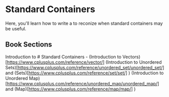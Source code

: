 # Standard Containers
Here, you'll learn how to write a to reconize when standard containers may be useful.


## Book Sections
Introduction to # Standard Containers - 
(Introduction to Vectors)[https://www.cplusplus.com/reference/vector/]
(Introduction to Unordered Sets)[https://www.cplusplus.com/reference/unordered_set/unordered_set/] and (Sets)[https://www.cplusplus.com/reference/set/set/] )
(Introduction to Unordered Map)[https://www.cplusplus.com/reference/unordered_map/unordered_map/] and (Map)[https://www.cplusplus.com/reference/map/map/] )
